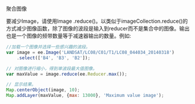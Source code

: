 聚合图像

要减少Image，请使用Image .reduce()。以类似于imageCollection.reduce()的方式减少图像函数，除了图像的波段是输入到reducer而不是集合中的图像。输出也是一个图像的频带数量等于减速器输出的数量。例如:

```javascript
//加载一个图像并选择一些感兴趣的波段。
var image = ee.Image('LANDSAT/LC08/C01/T1/LC08_044034_20140318')
    .select(['B4', 'B3', 'B2']);

// 对图像进行缩小，得到单波段最大值图像。
var maxValue = image.reduce(ee.Reducer.max());

// 显示结果。
Map.centerObject(image, 10);
Map.addLayer(maxValue, {max: 13000}, 'Maximum value image');
```

